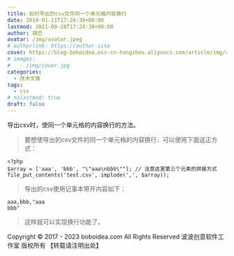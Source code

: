 ```yaml
---
title: 如何导出的csv文件同一个单元格内容换行
date: 2019-01-11T17:24:38+08:00
lastmod: 2021-09-28T17:24:38+08:00
author: 胡巴
avatar: /img/avatar.jpeg
# authorlink: https://author.site
cover: https://blog-boboidea.oss-cn-hangzhou.aliyuncs.com/article/img/cover.jpg
# images:
#   - /img/cover.jpg
categories:
  - 技术文章
tags:
  - csv
# nolastmod: true
draft: false
---
```


导出csv时，使同一个单元格的内容换行的方法。

<!--more-->

> 要想使导出的csv文件的同一个单元格的内容换行，可以使用下面这正方式：

```
<?php
$array = ['aaa', 'bbb', "\"aaa\nbbb\""]; // 注意这里第三个元素的拼接方式
file_put_contents('test.csv', implode(',', $array));
```

> 导出的csv使用记事本带开内容如下：

```
aaa,bbb,"aaa
bbb"
```

> 这样就可以实现换行功能了。

<!--declare-declare-->

Copyright &copy; 2017 - 2023 boboidea.com All Rights Reserved 波波创意软件工作室 版权所有 【转载请注明出处】
